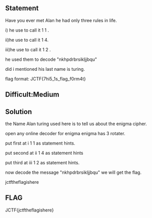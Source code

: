 ## Statement

Have you ever met Alan 
he had only three rules in life.

i) he use to call it 1 1 .

ii)he use to  call  it 1 4. 

iii)he use to call it 1 2 .

he used them to decode "nkhpdrbrsikljjbqu"

did i mentioned his last name is turing.

flag format: JCTF{7hi5_1s_flag_f0rm4t}

## Difficult:Medium

## Solution

the Name Alan turing used here is  to tell us about the enigma cipher.

open any online decoder for enigma
enigma has 3 rotater.

put first at  i 1 1 as statement hints.

put second  at  ii 1 4 as statement hints

put third at iii 1 2 as statement hints.

now decode the message  "nkhpdrbrsikljjbqu"
we will get the flag.

jctftheflagishere



## FLAG

JCTF{jctftheflagishere}



    
